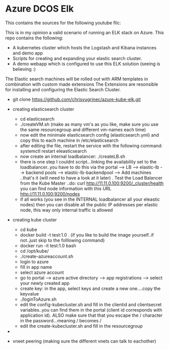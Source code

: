 # Azure DCOS Elk

This contains the sources for the following youtube flic:

This is in my opinion a valid scenario of running an ELK stack on Azure.
This repo contains the following:
* A kubernetes cluster which hosts the Logstash and Kibana instances and demo app
* Scripts for creating and expanding your elastic search cluster. 
* A demo webapp which is configured to use this ELK solution (seeing is believing :)

The Elastic search machines will be rolled out with ARM templates in combination with custom made extensions The Extensions are resonsible for installing and configuring the Elastic Search Cluster.

* git clone https://github.com/chrisvugrinec/azure-kube-elk.git
* creating elasticsearch cluster
  * cd elasticsearch
  * ./createVM.sh (make as many vm's as you like, make sure you use the same resourcegroup and different vm-names each time)
  * now edit the minimale elasticsearch config (elasticsearch.yml)  and copy this to each machine in /etc/elasticsearch
  * after editing the file, restart the service with the following command: systemctl restart eleasticsearch
  * now create an internal loadbalancer: ./createLB.sh
  * there is one step I couldnt script...linking the availability set to the loadbalancer..you have to do this via the portal --> LB --> elastic-lb --> backend pools --> elastic-lb-backendpool --> Add machines ..that's it (will need to have a look at it later) . Test the Load Balancer from the Kube Master ..do: curl http://11.11.0.100:9200/_cluster/health you can find node information with this URL http://11.11.0.100:9200/nodes
  * if all works (you see in the INTERNAL loadbalancer all your eleastic nodes) then you can disable all the public IP addresses per elastic node, this way only internal traffic is allowed
* creating kube cluster
  * cd kube
  * docker build -t test:1.0 .  (if you like to build the image yourself..if not..just skip to the folllowing command)
  * docker run -it test:1.0 bash
  * cd /opt/kube/
  * ./create-azureaccount.sh
  * login to azure
  * fill in app name
  * select azure account
  * go to portal --> azure active directory --> app registrations --> select your newly created app
  * create key: in the app, select keys and create a new one....copy the keyvalue    
  * ./loginToAzure.sh
  * edit the config-kubecluster.sh and fill in the clientid and clientsecret variables..you can find them in the portal (client id corresponds with application id). ALSO make sure that that you escape the / character in the password...meaning / becomes \/
  * edit the create-kubecluster.sh and fill in the resourcegroup
 *  
   
* vneet peering (making sure the different vnets can talk to eachother)

